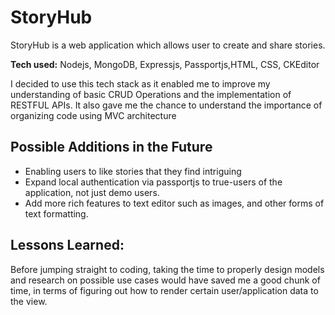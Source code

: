 # StoryHub

StoryHub is a web application which allows user to create and share stories.

<!-- **Link to project:** http://recruiters-love-seeing-live-demos.com/ -->

<!-- ![alt tag](http://placecorgi.com/1200/650) -->

**Tech used:** Nodejs, MongoDB, Expressjs, Passportjs,HTML, CSS, CKEditor

I decided to use this tech stack as it enabled me to improve my understanding of basic CRUD Operations and the implementation of RESTFUL APIs. It also gave me the chance to understand the importance of organizing code using MVC architecture

## Possible Additions in the Future

- Enabling users to like stories that they find intriguing
- Expand local authentication via passportjs to true-users of the application, not just demo users.
- Add more rich features to text editor such as images, and other forms of text formatting.

## Lessons Learned:

Before jumping straight to coding, taking the time to properly design models and research on possible use cases would have saved me a good chunk of time, in terms of figuring out how to render certain user/application data to the view.
